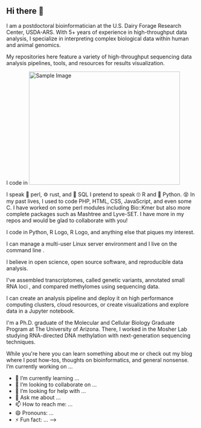 ## Hi there 👋

I am a postdoctoral bioinformatician at the U.S. Dairy Forage Research Center, USDA-ARS. With 5+ years of experience in high-throughput data analysis, I specialize in interpreting complex biological data within human and animal genomics. 

My repositories here feature a variety of high-throughput sequencing data analysis pipelines, tools, and resources for results visualization.

I code in <img src="https://groverj3.github.io/images/Python-Logo.png" alt="Sample Image" width="400" height="300">


I speak 🐫 perl, ⚙️ rust, and 🐬 SQL
I pretend to speak 🙄 R and 🐍 Python.
😵 In my past lives, I used to code PHP, HTML, CSS, JavaScript, and even some C.
I have worked on some perl modules including Bio::Kmer but also more complete packages such as Mashtree and Lyve-SET. I have more in my repos and would be glad to collaborate with you!

 I code in Python, R Logo, R Logo, and anything else that piques my interest.

 I can manage a multi-user Linux  server environment and I live on the command line .

 I believe in open science, open source software, and reproducible data analysis.

 I've assembled transcriptomes, called genetic variants, annotated small RNA loci , and compared methylomes using sequencing data.

 I can create an analysis pipeline and deploy it on high performance computing clusters, cloud resources, or create visualizations and explore data in a Jupyter notebook.

 I'm a Ph.D. graduate of the Molecular and Cellular Biology Graduate Program at The University of Arizona. There, I worked in the Mosher Lab studying RNA-directed DNA methylation with next-generation sequencing techniques.

While you're here you can learn something about me or check out my blog where I post how-tos, thoughts on bioinformatics, and general nonsense.
I’m currently working on ...
- 🌱 I’m currently learning ...
- 👯 I’m looking to collaborate on ...
- 🤔 I’m looking for help with ...
- 💬 Ask me about ...
- 📫 How to reach me: ...
- 😄 Pronouns: ...
- ⚡ Fun fact: ...
-->
